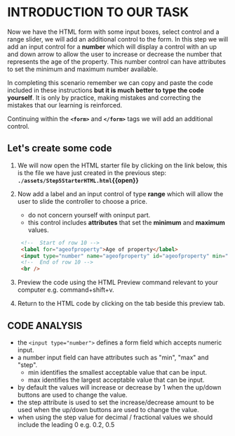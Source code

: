 # INTRODUCTION TO OUR TASK

Now we have the HTML form with some input boxes, select control and a range slider, we will add an additional control to the form. In this step we will add an input control for a **number** which will display a control with an up and down arrow to allow the user to increase or decrease the number that represents the age of the property. This number control can have attributes to set the minimum and maximum number available.

In completing this scenario remember we can copy and paste the code included in these instructions **but it is much better to type the code yourself**. It is only by practice, making mistakes and correcting the mistakes that our learning is reinforced.

Continuing within the **`<form>`** and **`</form>`** tags we will add an additional control.

## Let's create some code

1. We will now open the HTML starter file by clicking on the link below, this is the file we have just created in the previous step:
   **`./assets/Step5StarterHTML.html`{{open}}**
     &nbsp;

2. Now add a label and an input control of type **range** which will allow the user to slide the controller to choose a price.

   - do not concern yourself with oninput part.
   - this control includes **attributes** that set the **minimum** and **maximum** values.
   &nbsp;

   ```HTML
    <!--  Start of row 10 -->
    <label for="ageofproperty">Age of property</label>
    <input type="number" name="ageofproperty" id="ageofproperty" min="1" max="100" />
    <!--  End of row 10 -->
    <br />
   ```

3. Preview the code using the HTML Preview command relevant to your computer e.g. command+shift+v.

4. Return to the HTML code by clicking on the tab beside this preview tab.

## CODE ANALYSIS

- the ``<input type="number">`` defines a form field which accepts numeric input.
- a number input field can have attributes such as "min", "max" and "step".
  - min identifies the smallest acceptable value that can be input.
  - max identifies the largest acceptable value that can be input.
- by default the values will increase or decrease by 1 when the up/down buttons are used to change the value.
- the step attribute is used to set the increase/decrease amount to be used when the up/down buttons are used to change the value.
- when using the step value for decimal / fractional values we should include the leading 0 e.g. 0.2, 0.5

